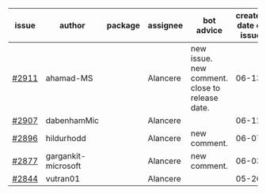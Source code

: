 | issue | author | package | assignee | bot advice | created date of issue | target release date | date from target |
| ------ | ------ | ------ | ------ | ------ | ------ | ------ | :-----: |
| [#2911](https://github.com/Azure/sdk-release-request/issues/2911) | ahamad-MS |  | Alancere | new issue. new comment. close to release date.  | 06-13 | 06-15 | 1 |
| [#2907](https://github.com/Azure/sdk-release-request/issues/2907) | dabenhamMic |  | Alancere |  | 06-12 | 06-27 |  |
| [#2896](https://github.com/Azure/sdk-release-request/issues/2896) | hildurhodd |  | Alancere | new comment. | 06-07 | 06-21 |  |
| [#2877](https://github.com/Azure/sdk-release-request/issues/2877) | gargankit-microsoft |  | Alancere | new comment. | 06-03 | 06-30 |  |
| [#2844](https://github.com/Azure/sdk-release-request/issues/2844) | vutran01 |  | Alancere |  | 05-26 | 06-09 |  |
